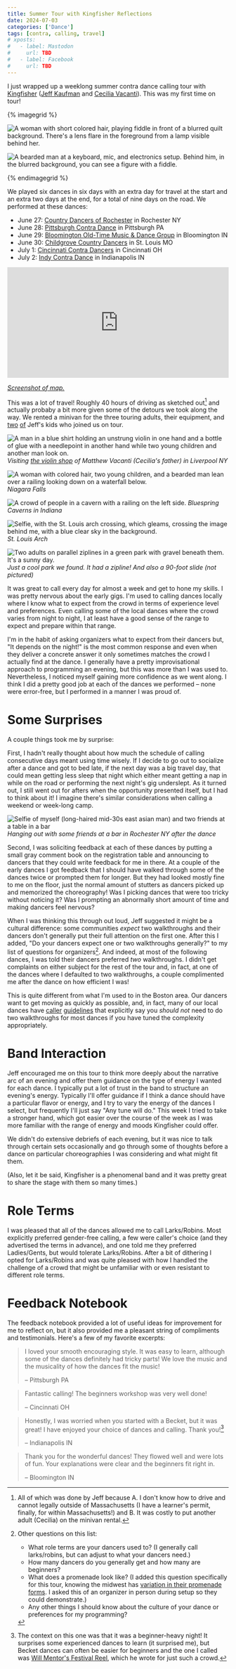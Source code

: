 ```yaml
---
title: Summer Tour with Kingfisher Reflections
date: 2024-07-03
categories: ['Dance']
tags: [contra, calling, travel]
# xposts:
#   - label: Mastodon
#     url: TBD
#   - label: Facebook
#     url: TBD
---
```


I just wrapped up a weeklong summer contra dance calling tour with [Kingfisher][] ([Jeff Kaufman][jeff] and [Cecilia Vacanti][cecilia]). This was my first time on tour!

[jeff]: https://www.jefftk.com/
[cecilia]: https://www.ceciliavacanti.com/

{% imagegrid %}

![A woman with short colored hair, playing fiddle in front of a blurred quilt background. There's a lens flare in the foreground from a lamp visible behind her.](/media/summer-tour-with-kingfisher-reflections/cecilia.jpg)


![A bearded man at a keyboard, mic, and electronics setup. Behind him, in the blurred background, you can see a figure with a fiddle.](/media/summer-tour-with-kingfisher-reflections/jeff.jpg)


{% endimagegrid %}

We played six dances in six days with an extra day for travel at the start and an extra two days at the end, for a total of nine days on the road. We performed at these dances:

[Kingfisher]: https://www.kingfisherband.com/

* June 27: [Country Dancers of Rochester][] in Rochester NY
* June 28: [Pittsburgh Contra Dance][] in Pittsburgh PA
* June 29: [Bloomington Old-Time Music & Dance Group][] in Bloomington IN
* June 30: [Childgrove Country Dancers][] in St. Louis MO
* July 1: [Cincinnati Contra Dancers][] in Cincinnati OH
* July 2: [Indy Contra Dance][] in Indianapolis IN

[Country Dancers of Rochester]: https://cdrochester.org/contra-dance/
[Pittsburgh Contra Dance]: https://pittsburghcontra.org/
[Bloomington Old-Time Music & Dance Group]: https://www.bloomingtoncontra.org/
[Childgrove Country Dancers]: https://childgrove.org/
[Cincinnati Contra Dancers]: https://www.cincinnaticontradance.org/
[Indy Contra Dance]: https://indycontra.org/

<iframe src="https://www.google.com/maps/embed?pb=!1m64!1m12!1m3!1d7997513.7986948555!2d-86.87719501272153!3d40.999125742345655!2m3!1f0!2f0!3f0!3m2!1i1024!2i768!4f13.1!4m49!3e0!4m5!1s0x89e377297bf5e165%3A0x7a907799d8f97b03!2sSomerville%2C%20MA!3m2!1d42.3875968!2d-71.0994968!4m5!1s0x89d6b3059614b353%3A0x5a001ffc4125e61e!2sRochester%2C%20NY!3m2!1d43.156577899999995!2d-77.6088465!4m5!1s0x8834f16f48068503%3A0x8df915a15aa21b34!2sPittsburgh%2C%20PA!3m2!1d40.440624799999995!2d-79.9958864!4m5!1s0x886c5df6b483d8e7%3A0xe91a912d8bad33d9!2sBloomington%2C%20IN!3m2!1d39.165324999999996!2d-86.52638569999999!4m5!1s0x87d8b4a9faed8ef9%3A0xbe39eaca22bbe05b!2sSt.%20Louis%2C%20MO!3m2!1d38.627002499999996!2d-90.19940419999999!4m5!1s0x884051b1de3821f9%3A0x69fb7e8be4c09317!2sCincinnati%2C%20OH!3m2!1d39.1031182!2d-84.5120196!4m5!1s0x886b50ffa7796a03%3A0xd68e9df640b9ea7c!2sIndianapolis%2C%20IN!3m2!1d39.76909!2d-86.158018!4m5!1s0x89e377297bf5e165%3A0x7a907799d8f97b03!2sSomerville%2C%20MA!3m2!1d42.3875968!2d-71.0994968!5e0!3m2!1sen!2sus!4v1720038159093!5m2!1sen!2sus" style="border:0; width: 100%; aspect-ratio: 2 / 1" allowfullscreen="" loading="lazy" referrerpolicy="no-referrer-when-downgrade"></iframe>

[_Screenshot of map._](/media/summer-tour-with-kingfisher-reflections/map.png)

This was a lot of travel! Roughly 40 hours of driving as sketched out[^1] and actually probaby a bit more given some of the detours we took along the way. We rented a minivan for the three touring adults, their equipment, and [two][lily] [of][anna] Jeff's kids who joined us on tour.

[lily]: https://www.lilywise.com/
[anna]: https://www.annawise.net/

[^1]: All of which was done by Jeff because A. I don't know how to drive and cannot legally outside of Massachusetts (I have a learner's permit, finally, for within Massachusetts!) and B. It was costly to put another adult (Cecilia) on the minivan rental.

![A man in a blue shirt holding an unstrung violin in one hand and a bottle of glue with a needlepoint in another hand while two young children and another man look on.](/media/summer-tour-with-kingfisher-reflections/matt.jpg)
_Visiting [the violin shop][arco] of Matthew Vacanti (Cecilia's father) in Liverpool NY_

[arco]: https://www.arcoart.net/

![A woman with colored hair, two young children, and a bearded man lean over a railing looking down on a waterfall below.](/media/summer-tour-with-kingfisher-reflections/niagara.jpg)
_Niagara Falls_

![A crowd of people in a cavern with a railing on the left side.](/media/summer-tour-with-kingfisher-reflections/cavern.jpg)
_Bluespring Caverns in Indiana_

![Selfie, with the St. Louis arch crossing, which gleams, crossing the image behind me, with a blue clear sky in the background.](/media/summer-tour-with-kingfisher-reflections/arch.jpg)
_St. Louis Arch_

![Two adults on parallel ziplines in a green park with gravel beneath them. It's a sunny day.](/media/summer-tour-with-kingfisher-reflections/zipline.jpg)
_Just a cool park we found. It had a zipline! And also a 90-foot slide (not pictured)_

It was great to call every day for almost a week and get to hone my skills. I was pretty nervous about the early gigs. I'm used to calling dances locally where I know what to expect from the crowd in terms of experience level and preferences. Even calling some of the local dances where the crowd varies from night to night, I at least have a good sense of the range to expect and prepare within that range.

I'm in the habit of asking organizers what to expect from their dancers but, "It depends on the night!" is the most common response and even when they deliver a concrete answer it only sometimes matches the crowd I actually find at the dance. I generally have a pretty improvisational approach to programming an evening, but this was more than I was used to. Nevertheless, I noticed myself gaining more confidence as we went along. I think I did a pretty good job at each of the dances we performed – none were error-free, but I performed in a manner I was proud of.

# Some Surprises

A couple things took me by surprise:

First, I hadn't really thought about how much the schedule of calling consecutive days meant using time wisely. If I decide to go out to socialize after a dance and got to bed late, if the next day was a big travel day, that could mean getting less sleep that night which either meant getting a nap in while on the road or performing the next night's gig underslept. As it turned out, I still went out for afters when the opportunity presented itself, but I had to think about it! I imagine there's similar considerations when calling a weekend or week-long camp.

![Selfie of myself (long-haired mid-30s east asian man) and two friends at a table in a bar](/media/summer-tour-with-kingfisher-reflections/rochester.jpg)
_Hanging out with some friends at a bar in Rochester NY after the dance_

Second, I was soliciting feedback at each of these dances by putting a small gray comment book on the registration table and announcing to dancers that they could write feedback for me in there. At a couple of the early dances I got feedback that I should have walked through some of the dances twice or prompted them for longer. But they had looked mostly fine to me on the floor, just the normal amount of stutters as dancers picked up and memorized the choreography! Was I picking dances that were too tricky without noticing it? Was I prompting an abnormally short amount of time and making dancers feel nervous?

When I was thinking this through out loud, Jeff suggested it might be a cultural difference: some communities _expect_ two walkthroughs and their dancers don't generally put their full attention on the first one. After this I added, "Do your dancers expect one or two walkthroughs generally?" to my list of questions for organizers[^2]. And indeed, at most of the following dances, I was told their dancers preferred *two* walkthroughs. I didn't get complaints on either subject for the rest of the tour and, in fact, at one of the dances where I defaulted to two walkthroughs, a couple complimented me after the dance on how efficient I was!

This is quite different from what I'm used to in the Boston area. Our dancers want to get moving as quickly as possible, and, in fact, many of our local dances have [caller](https://www.bidadance.org/caller-welcome) [guide](https://www.neffa.org/thursday-contras-caller-info/)[lines](http://mondaycontras.com/pages/performer-information.php) that explicitly say you _should not_ need to do two walkthroughs for most dances if you have tuned the complexity appropriately.

[^2]: Other questions on this list:

    * What role terms are your dancers used to? (I generally call larks/robins, but can adjust to what your dancers need.)
    * How many dancers do you generally get and how many are beginners?
    * What does a promenade look like? (I added this question specifically for this tour, knowing the midwest has [variation in their promenade forms](https://www.jefftk.com/p/changing-contra-dialects). I asked this of an organizer in person during setup so they could demonstrate.)
    * Any other things I should know about the culture of your dance or preferences for my programming?

# Band Interaction

Jeff encouraged me on this tour to think more deeply about the narrative arc of an evening and offer them guidance on the type of energy I wanted for each dance. I typically put a lot of trust in the band to structure an evening's energy. Typically I'll offer guidance if I think a dance should have a particular flavor or energy, and I try to vary the energy of the dances I select, but frequently I'll just say "Any tune will do." This week I tried to take a stronger hand, which got easier over the course of the week as I was more familiar with the range of energy and moods Kingfisher could offer.

We didn't do extensive debriefs of each evening, but it was nice to talk through certain sets occasionally and go through some of thoughts before a dance on particular choreographies I was considering and what might fit them.

(Also, let it be said, Kingfisher is a phenomenal band and it was pretty great to share the stage with them so many times.)

# Role Terms

I was pleased that all of the dances allowed me to call Larks/Robins. Most explicitly preferred gender-free calling, a few were caller's choice (and they advertised the terms in advance), and one told me they preferred Ladies/Gents, but would tolerate Larks/Robins. After a bit of dithering I opted for Larks/Robins and was quite pleased with how I handled the challenge of a crowd that might be unfamiliar with or even resistant to different role terms.

# Feedback Notebook

The feedback notebook provided a lot of useful ideas for improvement for me to reflect on, but it also provided me a pleasant string of compliments and testimonials. Here's a few of my favorite excerpts:

> I loved your smooth encouraging style. It was easy to learn, although some of the dances definitely had tricky parts! We love the music and the musicality of how the dances fit the music!
>
> – Pittsburgh PA

> Fantastic calling! The beginners workshop was very well done!
>
> – Cincinnati OH

> Honestly, I was worried when you started with a Becket, but it was great! I have enjoyed your choice of dances and calling. Thank you![^3]
>
> – Indianapolis IN

> Thank you for the wonderful dances! They flowed well and were lots of fun. Your explanations were clear and the beginners fit right in.
>
> – Bloomington IN

[^3]: The context on this one was that it was a beginner-heavy night! It surprises some experienced dances to learn (it surprised me), but Becket dances can often be easier for beginners and the one I called was [Will Mentor's Festival Reel](http://www.ibiblio.org/contradance/thecallersbox/dance.php?id=15807), which he wrote for just such a crowd.
